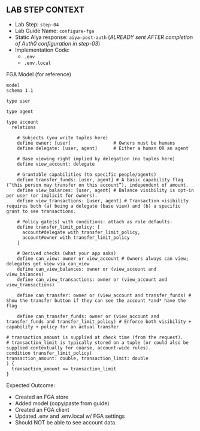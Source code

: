 ## LAB STEP CONTEXT
- Lab Step: `step-04`
- Lab Guide Name: `configure-fga`
- Static AIya response: `aiya-post-auth` (*ALREADY sent AFTER completion of Auth0 configuration in step-03*)
- Implementation Code:
  - `.env`
  - `.env.local`

FGA Model (for reference)
```
model
schema 1.1

type user

type agent

type account
  relations

    # Subjects (you write tuples here)
    define owner: [user]                # Owners must be humans
    define delegate: [user, agent]      # Either a human OR an agent

    # Base viewing right implied by delegation (no tuples here)
    define view_account: delegate

    # Grantable capabilities (to specific people/agents)
    define transfer_funds: [user, agent] # A basic capability flag (“this person may transfer on this account”), independent of amount.
    define view_balances: [user, agent] # Balance visibility is opt-in per user (or implicit for owners).
    define view_transactions: [user, agent] # Transaction visibility requires both (a) being a delegate (base view) and (b) a specific grant to see transactions.

    # Policy gate(s) with conditions: attach as role defaults:
    define transfer_limit_policy: [
      account#delegate with transfer_limit_policy,
      account#owner with transfer_limit_policy
    ]

    # Derived checks (what your app asks)
    define can_view: owner or view_account # Owners always can view; delegates get view via can_view
    define can_view_balances: owner or (view_account and view_balances)
    define can_view_transactions: owner or (view_account and view_transactions)

    define can_transfer: owner or (view_account and transfer_funds) # Show the transfer button if they can see the account *and* have the flag

    define can_transfer_funds: owner or (view_account and transfer_funds and transfer_limit_policy) # Enforce both visibility + capability + policy for an actual transfer

# transaction_amount is supplied at check time (from the request).
# transaction_limit is typically stored on a tuple (or could also be supplied contextually for coarse, account-wide rules).
condition transfer_limit_policy(
transaction_amount: double, transaction_limit: double
) {
  transaction_amount <= transaction_limit
}
```

Expected Outcome:
- Created an FGA store
- Added model (copy/paste from guide)
- Created an FGA client
- Updated .env and .env.local w/ FGA settings
- Should NOT be able to see account data.